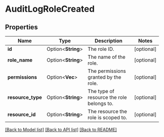 # AuditLogRoleCreated

## Properties

Name | Type | Description | Notes
------------ | ------------- | ------------- | -------------
**id** | Option<**String**> | The role ID. | [optional]
**role_name** | Option<**String**> | The name of the role. | [optional]
**permissions** | Option<**Vec<String>**> | The permissions granted by the role. | [optional]
**resource_type** | Option<**String**> | The type of resource the role belongs to. | [optional]
**resource_id** | Option<**String**> | The resource the role is scoped to. | [optional]

[[Back to Model list]](../README.md#documentation-for-models) [[Back to API list]](../README.md#documentation-for-api-endpoints) [[Back to README]](../README.md)


